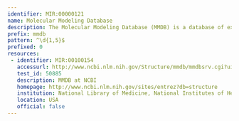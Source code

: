 ```yaml
---
identifier: MIR:00000121
name: Molecular Modeling Database
description: The Molecular Modeling Database (MMDB) is a database of experimentally determined structures obtained from the Protein Data Bank (PDB). Since structures are known for a large fraction of all protein families, structure homologs may facilitate inference of biological function, or the identification of binding or catalytic sites.
prefix: mmdb
pattern: ^\d{1,5}$
prefixed: 0
resources:
 - identifier: MIR:00100154
   accessurl: http://www.ncbi.nlm.nih.gov/Structure/mmdb/mmdbsrv.cgi?uid=${id}
   test_id: 50885
   description: MMDB at NCBI
   homepage: http://www.ncbi.nlm.nih.gov/sites/entrez?db=structure
   institution: National Library of Medicine, National Institutes of Health, Maryland
   location: USA
   official: false
---
```

